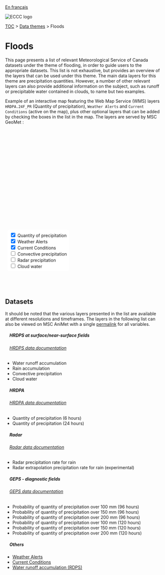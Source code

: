 [En français](floods_fr.md)

![ECCC logo](../img_eccc-logo.png)

[TOC](../readme_en.md) > [Data themes](readme_en.md) > Floods

# Floods&emsp;<i class="wi wi-flood" style="font-size: 45px; color: #4e64a6;"></i>

This page presents a list of relevant Meteorological Service of Canada datasets under the theme of flooding, in order to guide users to the appropriate datasets. This list is not exhaustive, but provides an overview of the layers that can be used under this theme. The main data layers for this theme are precipitation quantities. However, a number of other relevant layers can also provide additional information on the subject, such as runoff or precipitable water contained in clouds, to name but two examples.

Example of an interactive map featuring the Web Map Service (WMS) layers `HRDPA.24F_PR` (Quantity of precipitation), `Weather Alerts` and `Current Conditions` (active on the map), plus other optional layers that can be added by checking the boxes in the list in the map. The layers are served by MSC GeoMet :

<div id="map" style="height: 500px; position: relative">
  <div id="legend-popup">
    <div id="legend-popup-content">
      <img id="legend-img" src="" />
    </div>
  </div>

  <div id="switch-content" style="position: absolute; z-index: 1; bottom: 40px; left: 8px;">
    <div id="switch-case">
        <label>
          <input type="checkbox" id="layer1" checked>
          <span onmouseover="updateLegend('https://geo.wxod-dev.cmc.ec.gc.ca/geomet?version=1.3.0&service=WMS&request=GetLegendGraphic&sld_version=1.1.0&layer=HRDPA.24F_PR&format=image/png&STYLE=CAPA24-LINEAR')">Quantity of precipitation</span>
        </label></br>
        <label>
          <input type="checkbox" id="layer2" checked>
          <span onmouseover="updateLegend('https://geo.weather.gc.ca/geomet?version=1.3.0&service=WMS&request=GetLegendGraphic&sld_version=1.1.0&layer=ALERTS&format=image/png')">Weather Alerts</span>
        </label></br>
        <label>
          <input type="checkbox" id="layer4" checked>
          <span onmouseover="updateLegend('https://geo.weather.gc.ca/geomet?lang=fr&version=1.3.0&service=WMS&request=GetLegendGraphic&sld_version=1.1.0&layer=CURRENT_CONDITIONS&format=image/png&STYLE=default')">Current Conditions</span>
        </label></br>
        <label>
          <input type="checkbox" id="layer6">
          <span onmouseover="updateLegend('https://geo.wxod-dev.cmc.ec.gc.ca/geomet?version=1.3.0&service=WMS&request=GetLegendGraphic&sld_version=1.1.0&layer=HRDPS.CONTINENTAL_PC&format=image/png&STYLE=CAPA24-LINEAR')">Convective precipitation</span>
        </label></br>
        <label>
          <input type="checkbox" id="layer3">
          <span onmouseover="updateLegend('https://geo.wxod-dev.cmc.ec.gc.ca/geomet?version=1.3.0&service=WMS&request=GetLegendGraphic&sld_version=1.1.0&layer=RADAR_1KM_RRAI&format=image/png&STYLE=Radar-Rain_14colors')">Radar precipitation</span>
        </label></br>
        <label>
          <input type="checkbox" id="layer5">
          <span onmouseover="updateLegend('https://geo.wxod-dev.cmc.ec.gc.ca/geomet?version=1.3.0&service=WMS&request=GetLegendGraphic&sld_version=1.1.0&layer=HRDPS.CONTINENTAL_IH&format=image/png&STYLE=CAPA24-LINEAR')">Cloud water</span>
        </label></br>
    </div>
  </div>
</div>
</br>

## Datasets

It should be noted that the various layers presented in the list are available at different resolutions and timeframes.
The layers in the following list can also be viewed on MSC AniMet with a single [permalink](https://eccc-msc.github.io/msc-animet/?layers=HRDPA.6F_PR;0.75;0;1;0,HRDPA.24F_PR;0.75;1;1;0,ALERTS;0.75;0;1;0,CURRENT_CONDITIONS;0.75;0;1;0,RADAR_1KM_RRAI;0.75;0;1;0,Radar_1km_RainPrecipRate-Extrapolation;0.75;0;1;0,HRDPS.CONTINENTAL_IH;0.75;0;1;0,HRDPS.CONTINENTAL_PC;0.75;0;1;0,HRDPS.CONTINENTAL_RN;0.75;0;1;0,GEPS.DIAG.96_PRMM.ERGE100;0.75;0;1;0,GEPS.DIAG.96_PRMM.ERGE150;0.75;0;1;0,GEPS.DIAG.96_PRMM.ERGE200;0.75;0;1;0,GEPS.DIAG.120_PRMM.ERGE100;0.75;0;1;0,GEPS.DIAG.120_PRMM.ERGE150;0.75;0;1;0,GEPS.DIAG.120_PRMM.ERGE200;0.75;0;1;0,GDPS.ETA_NO.3h;0.75;0;1;0,HRDPS.CONTINENTAL_NO;0.75;0;1;0,RDPS.ETA_NO;0.75;0;1;0&extent=-14583377,2738020,-2263679,8926788) for all variables.

##### &emsp;<span class="badge badge-info">HRDPS at surface/near-surface fields</span>
###### &emsp;[HRDPS data documentation](../msc-data/nwp_hrdps/readme_hrdps_en.md)
* Water runoff accumulation
* Rain accumulation
* Convective precipitation
* Cloud water</br>

##### &emsp;<span class="badge badge-info">HRDPA</span>
###### &emsp;[HRDPA data documentation](../msc-data/nwp_hrdpa/readme_hrdpa_en.md)
* Quantity of precipitation (6 hours)
* Quantity of precipitation (24 hours)</br>

##### &emsp;<span class="badge badge-info">Radar</span>
###### &emsp;[Radar data documentation](../msc-data/obs_radar/readme_radar_en.md)
* Radar precipitation rate for rain
* Radar extrapolation precipitation rate for rain (experimental)</br>

##### &emsp;<span class="badge badge-info">GEPS - diagnostic fields</span>
###### &emsp;[GEPS data documentation](../msc-data/nwp_geps/readme_geps_en.md)
* Probability of quantity of precipitation over 100 mm (96 hours)
* Probability of quantity of precipitation over 150 mm (96 hours)
* Probability of quantity of precipitation over 200 mm (96 hours)
* Probability of quantity of precipitation over 100 mm (120 hours)
* Probability of quantity of precipitation over 150 mm (120 hours)
* Probability of quantity of precipitation over 200 mm (120 hours)</br>

##### &emsp;<span class="badge badge-info">Others</span>

* [Weather Alerts](../msc-data/alerts/readme_alerts_en.md)
* [Current Conditions](../msc-data/citypage-weather/readme_citypageweather_en.md)
* [Water runoff accumulation (RDPS)](../msc-data/nwp_rdps/readme_rdps_en.md)


<style>
  #legend-img {
    margin: 0px;
  }
  #legend-popup {
    position: absolute;
    top: 40px;
    right: 8px;
    z-index: 2;
  }
  .legend-switch{
    top: 8px;
    right: .5em;
  }
  .ol-touch .legend-switch {
    top: 80px;
  }
 #switch-content {
  background-color: white;
  border-radius: 6px;
  padding: 7px;
 }
 label {
  font-size: 14px;
  margin-bottom: 0px;
 }
 input[type="checkbox"] {
  width: 14px;
  height: 14px;
  }
</style>

<link rel="stylesheet" href="https://cdn.jsdelivr.net/npm/ol@v7.3.0/ol.css" type="text/css"/>
<link rel="stylesheet" href="../../css/weather-icons-master/css/weather-icons.min.css">
<script src="https://cdn.polyfill.io/v2/polyfill.min.js?features=requestAnimationFrame,Element.prototype.classList,URL"></script>
<script src="https://cdn.jsdelivr.net/npm/ol@v7.3.0/dist/ol.js"></script>
<script src="https://cdnjs.cloudflare.com/ajax/libs/FileSaver.js/1.3.3/FileSaver.min.js"></script>
<script>
    function isIE() {
      return window.navigator.userAgent.match(/(MSIE|Trident)/);
    }
    var head = document.getElementsByTagName('head')[0];
    var js = document.createElement("script");
    js.type = "text/javascript";
    if (isIE())
    {
        js.src = "../../js/floods_theme_ie.js";
        document.getElementById("controller").setAttribute("hidden", true);
    }
    else
    {
        js.src = "../../js/floods_theme.js";
    }
    head.appendChild(js);
</script>